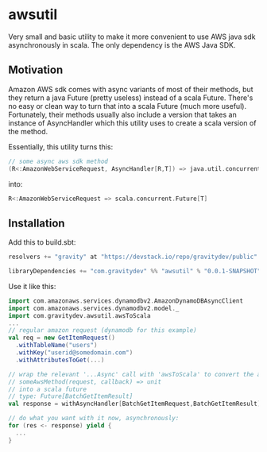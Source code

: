 awsutil
=======

Very small and basic utility to make it more convenient to use AWS java sdk asynchronously in scala. The only dependency is the AWS Java SDK.

Motivation
----------

Amazon AWS sdk comes with async variants of most of their methods, but they return a java Future (pretty useless) instead of a scala Future.
There's no easy or clean way to turn that into a scala Future (much more useful). Fortunately, their methods usually also include a version
that takes an instance of AsyncHandler which this utility uses to create a scala version of the method. 

Essentially, this utility turns this:
```scala
// some async aws sdk method
(R<:AmazonWebServiceRequest, AsyncHandler[R,T]) => java.util.concurrent.Future[T]
```
into:
```scala
R<:AmazonWebServiceRequest => scala.concurrent.Future[T]
```

Installation
------------

Add this to build.sbt:
```sbt
resolvers += "gravity" at "https://devstack.io/repo/gravitydev/public"

libraryDependencies += "com.gravitydev" %% "awsutil" % "0.0.1-SNAPSHOT"
```

Use it like this:
```scala
import com.amazonaws.services.dynamodbv2.AmazonDynamoDBAsyncClient
import com.amazonaws.services.dynamodbv2.model._
import com.gravitydev.awsutil.awsToScala
... 
// regular amazon request (dynamodb for this example)
val req = new GetItemRequest()
  .withTableName("users")
  .withKey("userid@somedomain.com")
  .withAttributesToGet(...)

// wrap the relevant '...Async' call with 'awsToScala' to convert the aws call from:
// someAwsMethod(request, callback) => unit 
// into a scala future
// type: Future[BatchGetItemResult]
val response = withAsyncHandler[BatchGetItemRequest,BatchGetItemResult](client.batchGetItemAsync(req, _))

// do what you want with it now, asynchronously:
for (res <- response) yield {
  ...
}
```

